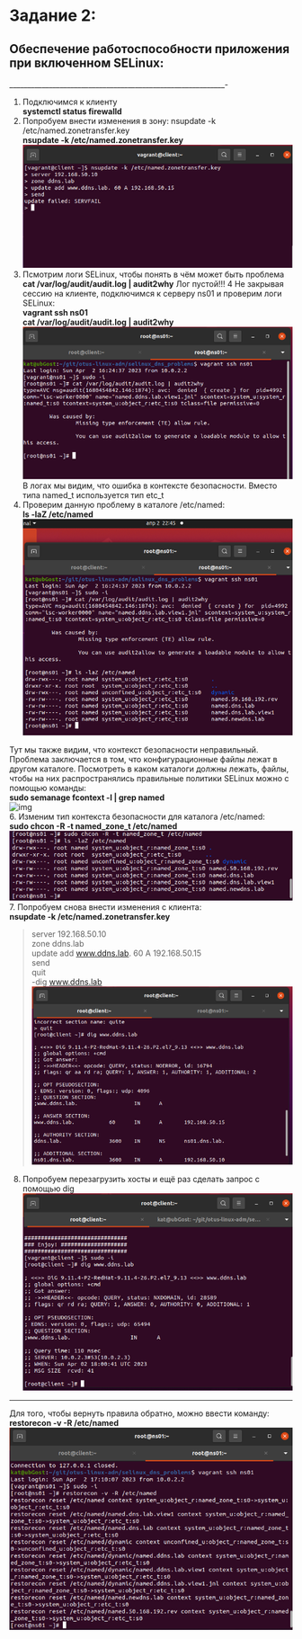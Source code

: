 # **Задание 2:**
## **Обеспечение работоспособности приложения при включенном SELinux:**

____________________________________________________________-
1. Подключимся к клиенту <br>
**systemctl status firewalld**
2. Попробуем внести изменения в зону: nsupdate -k /etc/named.zonetransfer.key <br>
**nsupdate -k /etc/named.zonetransfer.key**
![img](images/part2/1%20change%20nsupdate%20.png)
3. Псмотрим логи SELinux, чтобы понять в чём может быть проблема <br>
 **cat /var/log/audit/audit.log | audit2why**
 Лог пустой!!!
4 Не закрывая сессию на клиенте, подключимся к серверу ns01 и проверим логи SELinux: <br>
**vagrant ssh ns01**<br>
**cat /var/log/audit/audit.log | audit2why**<br>
![img](images/part2/2ns1%20log.png) <br>
В логах мы видим, что ошибка в контексте безопасности. Вместо типа named_t используется тип etc_t
5. Проверим данную проблему в каталоге /etc/named: <br>
**ls -laZ /etc/named** <br>
![img](images/part2/3%20contex%20etc_named.png) 

Тут мы также видим, что контекст безопасности неправильный.<br>
Проблема заключается в том, что конфигурационные файлы лежат в другом каталоге. Посмотреть в каком каталоги должны лежать, файлы, чтобы на них распространялись правильные политики SELinux можно с помощью команды:<br>
**sudo semanage fcontext -l | grep named** <br>
![img](images/part2/4%20grep%20named.pn) <br>
6. Изменим тип контекста безопасности для каталога /etc/named:<br>
**sudo chcon -R -t named_zone_t /etc/named**<br>
![img](images/part2/5change%20type%20contex.png)
7. Попробуем снова внести изменения с клиента: <br>
**nsupdate -k /etc/named.zonetransfer.key**<br>
> server 192.168.50.10<br>
> zone ddns.lab<br>
> update add www.ddns.lab. 60 A 192.168.50.15<br>
> send<br>
> quit<br>
-dig www.ddns.lab<br>
![img](images/part2/6%20dig%20before%20reboot.png)
8. Попробуем перезагрузить хосты и ещё раз сделать запрос с помощью dig <br>
![img](images/part2/7%20dig%20after%20reboot.png) <br>
___________
Для того, чтобы вернуть правила обратно, можно ввести команду: <br>
**restorecon -v -R /etc/named** <br>
![img](images/part2/8%20reset%20settings.png) <br>

